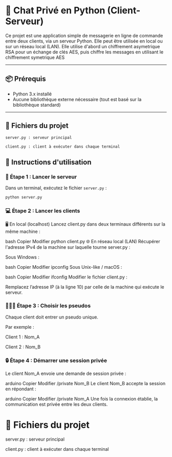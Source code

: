 # 💬 Chat Privé en Python (Client-Serveur)

Ce projet est une application simple de messagerie en ligne de commande entre deux clients, via un serveur Python. Elle peut être utilisée en local ou sur un réseau local (LAN).
Elle utilise d'abord un chiffrement asymetrique RSA pour un échange de clés AES, puis chiffre les messages en utilisant le chiffrement symetrique AES

---

## 📦 Prérequis

- Python 3.x installé
- Aucune bibliothèque externe nécessaire (tout est basé sur la bibliothèque standard)

---
## 📁 Fichiers du projet
    server.py : serveur principal

    client.py : client à exécuter dans chaque terminal

## 🚀 Instructions d'utilisation

### 🧩 Étape 1 : Lancer le serveur

Dans un terminal, exécutez le fichier `server.py` :

```bash
python server.py 
```
### 💻 Étape 2 : Lancer les clients
🖥️ En local (localhost)
Lancez client.py dans deux terminaux différents sur la même machine :

bash
Copier
Modifier
python client.py
🌐 En réseau local (LAN)
Récupérer l'adresse IPv4 de la machine sur laquelle tourne server.py :

Sous Windows :

bash
Copier
Modifier
ipconfig
Sous Unix-like / macOS :

bash
Copier
Modifier
ifconfig
Modifier le fichier client.py :

Remplacez l’adresse IP (à la ligne 10) par celle de la machine qui exécute le serveur.

### 🧑‍🤝‍🧑 Étape 3 : Choisir les pseudos
Chaque client doit entrer un pseudo unique.

Par exemple :

Client 1 : Nom_A

Client 2 : Nom_B

### 🔒 Étape 4 : Démarrer une session privée
Le client Nom_A envoie une demande de session privée :

arduino
Copier
Modifier
/private Nom_B
Le client Nom_B accepte la session en répondant :

arduino
Copier
Modifier
/private Nom_A
Une fois la connexion établie, la communication est privée entre les deux clients.

# 📁 Fichiers du projet
server.py : serveur principal

client.py : client à exécuter dans chaque terminal
